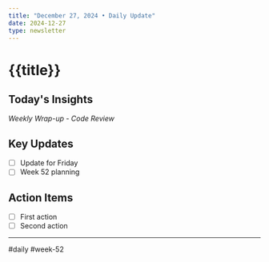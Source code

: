 ```yaml
---
title: "December 27, 2024 • Daily Update"
date: 2024-12-27
type: newsletter
---
```

# {{title}}

## Today's Insights
*Weekly Wrap-up - Code Review*

## Key Updates
- [ ] Update for Friday
- [ ] Week 52 planning

## Action Items
- [ ] First action
- [ ] Second action

---
#daily #week-52